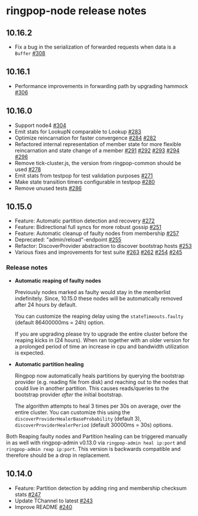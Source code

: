 ringpop-node release notes
==========================

10.16.2
-------
* Fix a bug in the serialization of forwarded requests when data is a `Buffer` [#308](https://github.com/uber/ringpop-node/pull/306)

10.16.1
-------
* Performance improvements in forwarding path by upgrading hammock [#306](https://github.com/uber/ringpop-node/pull/306)

10.16.0
-------
* Support node4 [#304](https://github.com/uber/ringpop-node/pull/304)
* Emit stats for LookupN comparable to Lookup [#283](https://github.com/uber/ringpop-node/pull/283)
* Optimize reincarnation for faster convergence [#284](https://github.com/uber/ringpop-node/pull/284) [#282](https://github.com/uber/ringpop-node/pull/282)
* Refactored internal representation of member state for more flexible reincarnation and state change of a member [#291](https://github.com/uber/ringpop-node/pull/291) [#292](https://github.com/uber/ringpop-node/pull/292) [#293](https://github.com/uber/ringpop-node/pull/293) [#294](https://github.com/uber/ringpop-node/pull/294) [#296](https://github.com/uber/ringpop-node/pull/296)
* Remove tick-cluster.js, the version from ringpop-common should be used [#278](https://github.com/uber/ringpop-node/pull/278)
* Emit stats from testpop for test validation purposes [#271](https://github.com/uber/ringpop-node/pull/271)
* Make state transition timers configurable in testpop [#280](https://github.com/uber/ringpop-node/pull/280)
* Remove unused tests [#286](https://github.com/uber/ringpop-node/pull/286)

10.15.0
-------

* Feature: Automatic partition detection and recovery
 [#272](https://github.com/uber/ringpop-node/pull/272)
* Feature: Bidirectional full syncs for more robust gossip [#251](https://github.com/uber/ringpop-node/pull/251)
* Feature: Automatic cleanup of faulty nodes from membership [#257](https://github.com/uber/ringpop-node/pull/257)
* Deprecated: "admin/reload"-endpoint [#255](https://github.com/uber/ringpop-node/pull/255)
* Refactor: DiscoverProvider abstraction to discover bootstrap hosts [#253](https://github.com/uber/ringpop-node/pull/253)
* Various fixes and improvements for test suite [#263](https://github.com/uber/ringpop-node/pull/263) [#262](https://github.com/uber/ringpop-node/pull/262) [#254](https://github.com/uber/ringpop-node/pull/254) [#245](https://github.com/uber/ringpop-node/pull/245)


### Release notes

* **Automatic reaping of faulty nodes**

    Previously nodes marked as faulty would stay in the memberlist indefinitely. Since, 10.15.0 these nodes will be automatically removed after 24 hours by default.

    You can customize the reaping delay using the `stateTimeouts.faulty` (default 86400000ms = 24h) option.

    If you are upgrading please try to upgrade the entire cluster before the reaping kicks in (24 hours). When ran together with an older version for a prolonged period of time an increase in cpu and bandwidth utilization is expected.

* **Automatic partition healing**

    Ringpop now automatically heals partitions by querying the bootstrap provider (e.g. reading file from disk) and reaching out to the nodes that could live in another partition. This causes reads/queries to the bootstrap provider *after* the initial bootstrap.

    The algorithm attempts to heal 3 times per 30s on average, over the entire cluster. You can customize this using the `discoverProviderHealerBaseProbability` (default 3), `discoverProviderHealerPeriod` (default 30000ms = 30s) options.

Both Reaping faulty nodes and Partition healing can be triggered manually in as well with ringpop-admin v0.13.0 via `ringpop-admin heal ip:port` and `ringpop-admin reap ip:port`. This version is backwards compatible and therefore should be a drop in replacement.


10.14.0
-------

* Feature: Partition detection by adding ring and membership checksum stats [#247](https://github.com/uber/ringpop-node/pull/247)
* Update TChannel to latest [#243](https://github.com/uber/ringpop-node/pull/243)
* Improve README [#240](https://github.com/uber/ringpop-node/pull/240)
